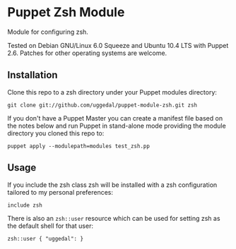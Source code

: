 Puppet Zsh Module
=================

Module for configuring zsh.

Tested on Debian GNU/Linux 6.0 Squeeze and Ubuntu 10.4 LTS with
Puppet 2.6. Patches for other operating systems are welcome.


Installation
------------

Clone this repo to a zsh directory under your Puppet modules directory:

    git clone git://github.com/uggedal/puppet-module-zsh.git zsh

If you don't have a Puppet Master you can create a manifest file
based on the notes below and run Puppet in stand-alone mode
providing the module directory you cloned this repo to:

    puppet apply --modulepath=modules test_zsh.pp


Usage
-----

If you include the zsh class zsh will be installed with a zsh configuration
tailored to my personal preferences: 

    include zsh

There is also an `zsh::user` resource which can be used for setting zsh
as the default shell for that user:

    zsh::user { "uggedal": }
